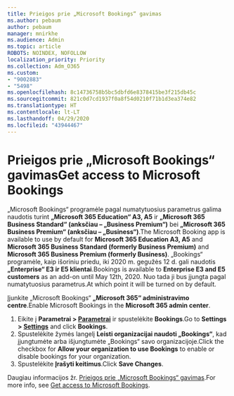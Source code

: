 ```yaml
---
title: Prieigos prie „Microsoft Bookings“ gavimas
ms.author: pebaum
author: pebaum
manager: mnirkhe
ms.audience: Admin
ms.topic: article
ROBOTS: NOINDEX, NOFOLLOW
localization_priority: Priority
ms.collection: Adm_O365
ms.custom:
- "9002883"
- "5498"
ms.openlocfilehash: 8c14736758b5bc5dbfd6e8378415be3f215db45c
ms.sourcegitcommit: 821c0d7cd1937f0a8f54d0210f71b1d3ea374e82
ms.translationtype: HT
ms.contentlocale: lt-LT
ms.lasthandoff: 04/29/2020
ms.locfileid: "43944467"
---
```

# <a name="get-access-to-microsoft-bookings"></a><span data-ttu-id="546a6-102">Prieigos prie „Microsoft Bookings“ gavimas</span><span class="sxs-lookup"><span data-stu-id="546a6-102">Get access to Microsoft Bookings</span></span>

<span data-ttu-id="546a6-103">„Microsoft Bookings“ programėle pagal numatytuosius parametrus galima naudotis turint **„Microsoft 365 Education“ A3, A5** ir **„Microsoft 365 Business Standard“ (anksčiau – „Business Premium“)** bei **„Microsoft 365 Business Premium“ (anksčiau – „Business“)**.</span><span class="sxs-lookup"><span data-stu-id="546a6-103">The Microsoft Booking app is available to use by default for **Microsoft 365 Education A3, A5** and **Microsoft 365 Business Standard (formerly Business Premium)** and **Microsoft 365 Business Premium (formerly Business)**.</span></span> <span data-ttu-id="546a6-104">„Bookings“ programėle, kaip išoriniu priedu, iki 2020 m. gegužės 12 d. gali naudotis **„Enterprise“ E3 ir E5 klientai**.</span><span class="sxs-lookup"><span data-stu-id="546a6-104">Bookings is available to **Enterprise E3 and E5 customers** as an add-on until May 12th, 2020.</span></span> <span data-ttu-id="546a6-105">Nuo tada ji bus įjungta pagal numatytuosius parametrus.</span><span class="sxs-lookup"><span data-stu-id="546a6-105">At which point it will be turned on by default.</span></span>

<span data-ttu-id="546a6-106">Įjunkite „Microsoft Bookings“ **„Microsoft 365“ administravimo centre**.</span><span class="sxs-lookup"><span data-stu-id="546a6-106">Enable Microsoft Bookings in the **Microsoft 365 admin center**.</span></span>

1. <span data-ttu-id="546a6-107">Eikite į **Parametrai > [Parametrai](https://admin.microsoft.com/Adminportal/Home?source=applauncher#/Settings/Services)** ir spustelėkite **Bookings**.</span><span class="sxs-lookup"><span data-stu-id="546a6-107">Go to **Settings > [Settings](https://admin.microsoft.com/Adminportal/Home?source=applauncher#/Settings/Services)** and click **Bookings**.</span></span>
2. <span data-ttu-id="546a6-108">Spustelėkite žymės langelį **Leisti organizacijai naudoti „Bookings“**, kad įjungtumėte arba išjungtumėte „Bookings“ savo organizacijoje.</span><span class="sxs-lookup"><span data-stu-id="546a6-108">Click the checkbox for **Allow your organization to use Bookings** to enable or disable bookings for your organization.</span></span>
3. <span data-ttu-id="546a6-109">Spustelėkite **Įrašyti keitimus**.</span><span class="sxs-lookup"><span data-stu-id="546a6-109">Click **Save Changes**.</span></span>

<span data-ttu-id="546a6-110">Daugiau informacijos žr. [Prieigos prie „Microsoft Bookings“ gavimas](https://support.microsoft.com/lt-LT/office/get-access-to-microsoft-bookings-5382dc07-aaa5-45c9-8767-502333b214ce).</span><span class="sxs-lookup"><span data-stu-id="546a6-110">For more info, see [Get access to Microsoft Bookings](https://support.microsoft.com/lt-LT/office/get-access-to-microsoft-bookings-5382dc07-aaa5-45c9-8767-502333b214ce).</span></span>
